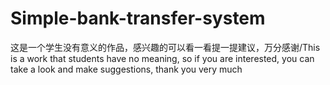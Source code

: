 # Simple-bank-transfer-system
这是一个学生没有意义的作品，感兴趣的可以看一看提一提建议，万分感谢/This is a work that students have no meaning, so if you are interested, you can take a look and make suggestions, thank you very much
